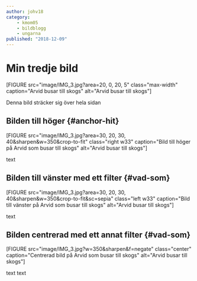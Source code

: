 ```yaml
---
author: johv18
category:
    - kmom05
    - bildblogg
    - ungarna
published: "2018-12-09"
---
```

Min tredje bild
==================================

[FIGURE src="image/IMG_3.jpg?area=20, 0, 20, 5" class="max-width" caption="Arvid busar till skogs" alt="Arvid busar till skogs"]


<!--more-->
Denna bild sträcker sig över hela sidan

## Bilden till höger {#anchor-hit}

[FIGURE src="image/IMG_3.jpg?area=30, 20, 30, 40&sharpen&w=350&crop-to-fit" class="right w33" caption="Bild till höger på Arvid som busar till skogs" alt="Arvid busar till skogs"]

text  




##  Bilden till vänster med ett filter {#vad-som}

[FIGURE src="image/IMG_3.jpg?area=30, 20, 30, 40&sharpen&w=350&crop-to-fit&sc=sepia" class="left w33" caption="Bild till vänster på Arvid som busar till skogs" alt="Arvid busar till skogs"]

text  

##  Bilden centrerad med ett annat filter {#vad-som}

[FIGURE src="image/IMG_3.jpg?w=350&sharpen&f=negate" class="center" caption="Centrerad bild på Arvid som busar till skogs" alt="Arvid busar till skogs"]

text text

